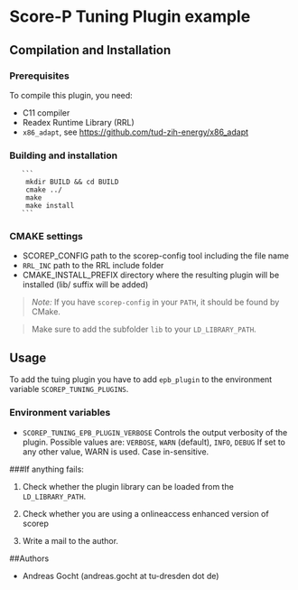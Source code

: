 # Score-P Tuning Plugin example

## Compilation and Installation

### Prerequisites

To compile this plugin, you need:

* C11 compiler
* Readex Runtime Library (RRL)
* `x86_adapt`, see https://github.com/tud-zih-energy/x86_adapt

### Building and installation
       ```
        mkdir BUILD && cd BUILD
        cmake ../
        make
        make install
       ```
### CMAKE settings

* SCOREP_CONFIG                   path to the scorep-config tool including the file name
* `RRL_INC`                       path to the RRL include folder
* CMAKE_INSTALL_PREFIX            directory where the resulting plugin will be installed (lib/ suffix will be added)

> *Note:*
> If you have `scorep-config` in your `PATH`, it should be found by CMake.

> Make sure to add the subfolder `lib` to your `LD_LIBRARY_PATH`.

## Usage

To add the tuing plugin you have to add `epb_plugin` to the environment
variable `SCOREP_TUNING_PLUGINS`.


### Environment variables

* `SCOREP_TUNING_EPB_PLUGIN_VERBOSE` 
    Controls the output verbosity of the plugin. Possible values are:
    `VERBOSE`, `WARN` (default), `INFO`, `DEBUG`
    If set to any other value, WARN is used. Case in-sensitive.

###If anything fails:

1. Check whether the plugin library can be loaded from the `LD_LIBRARY_PATH`.

2. Check whether you are using a onlineaccess enhanced version of scorep

3. Write a mail to the author.

##Authors

* Andreas Gocht (andreas.gocht at tu-dresden dot de)
